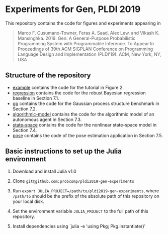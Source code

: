 # Experiments for Gen, PLDI 2019

This repository contains the code for figures and experiments appearing in

> Marco F. Cusumano-Towner, Feras A. Saad, Alex Lew, and Vikash K. Mansinghka.
> 2019. Gen: A General-Purpose Probabilistic Programming System with
> Programmable Inference. To Appear In Proceedings of 39th ACM SIGPLAN
> Conference on Programming Language Design and Implementation (PLDI'19). ACM,
> New York, NY, USA

## Structure of the repository

- [example](./example) contains the code for the tutorial in Figure 2.
- [regression](./regression) contains the code for the robust Bayesian regression baseline in Section 7.1.
- [gp](./gp) contains the code for the Gaussian process structure benchmark in Section 7.2.
- [algorithmic-model](./algorithmic-model) contains the code for the algorithmic model of an autonomous agent in Section 7.3.
- [state-space](./state-space) contains the code for the nonlinear state-space model in Section 7.4.
- [pose](./pose) contains the code of the pose estimation application in Section 7.5.

## Basic instructions to set up the Julia environment

1. Download and install Julia v1.0

2. Clone `git@github.com:probcomp/pldi2019-gen-experiments`

3. Run `export JULIA_PROJECT=/path/to/pldi2019-gen-experiments`, where
   `/path/to` should be the prefix of the absolute path of this repository on
   your local disk.

4. Set the environment variable `JULIA_PROJECT` to the full path of this repository.

5. Install dependencies using `julia -e 'using Pkg; Pkg.instantiate()'
